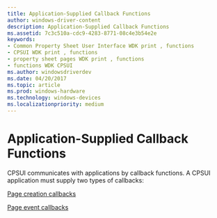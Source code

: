 ```yaml
---
title: Application-Supplied Callback Functions
author: windows-driver-content
description: Application-Supplied Callback Functions
ms.assetid: 7c3c510a-cdc9-4283-8771-08c4e3b54e2e
keywords:
- Common Property Sheet User Interface WDK print , functions
- CPSUI WDK print , functions
- property sheet pages WDK print , functions
- functions WDK CPSUI
ms.author: windowsdriverdev
ms.date: 04/20/2017
ms.topic: article
ms.prod: windows-hardware
ms.technology: windows-devices
ms.localizationpriority: medium
---
```


# Application-Supplied Callback Functions





CPSUI communicates with applications by callback functions. A CPSUI application must supply two types of callbacks:

[Page creation callbacks](page-creation-callbacks.md)

[Page event callbacks](page-event-callbacks.md)

 

 




